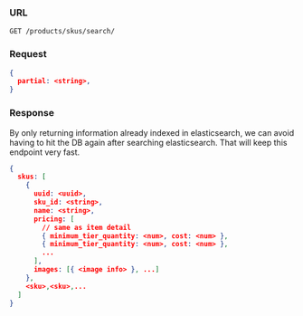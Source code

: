 ### URL

```
GET /products/skus/search/
```

### Request

```json
{
  partial: <string>,
}
```

### Response

By only returning information already indexed in elasticsearch, we can avoid
having to hit the DB again after searching elasticsearch.  That will keep this
endpoint very fast.

```json
{
  skus: [
    {
      uuid: <uuid>,
      sku_id: <string>,
      name: <string>,
      pricing: [
        // same as item detail
        { minimum_tier_quantity: <num>, cost: <num> },
        { minimum_tier_quantity: <num>, cost: <num> },
        ...
      ],
      images: [{ <image info> }, ...]
    },
    <sku>,<sku>,...
  ]
}
```

